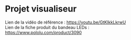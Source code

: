 # Projet visualiseur

Lien de la vidéo de référence : https://youtu.be/GtKIkkLkrwU</br>
Lien de la fiche produit du bandeau LEDs : https://www.pololu.com/product/3090
